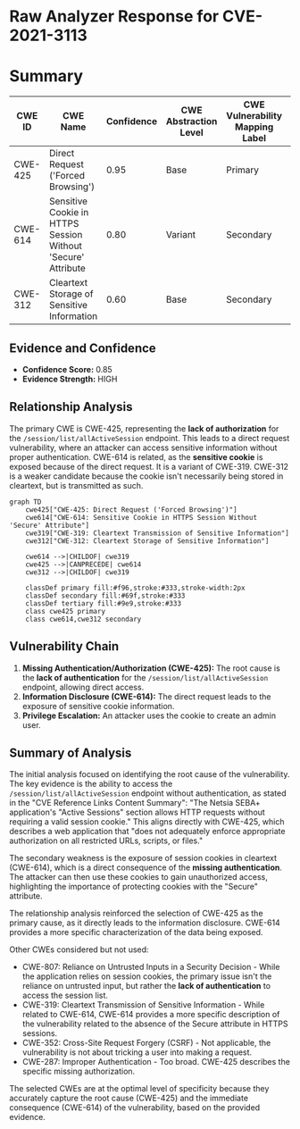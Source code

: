 # Raw Analyzer Response for CVE-2021-3113

# Summary
| CWE ID    | CWE Name                                                                                     | Confidence | CWE Abstraction Level | CWE Vulnerability Mapping Label | CWE-Vulnerability Mapping Notes |
| --------- | -------------------------------------------------------------------------------------------- | ---------- | --------------------- | ------------------------------- | ------------------------------- |
| CWE-425   | Direct Request ('Forced Browsing')                                                           | 0.95       | Base                  | Primary                         | Allowed                        |
| CWE-614   | Sensitive Cookie in HTTPS Session Without 'Secure' Attribute                                 | 0.80       | Variant               | Secondary                       | Allowed                        |
| CWE-312   | Cleartext Storage of Sensitive Information                                                   | 0.60       | Base                  | Secondary                       | Allowed                        |

## Evidence and Confidence

*   **Confidence Score:** 0.85
*   **Evidence Strength:** HIGH

## Relationship Analysis
The primary CWE is CWE-425, representing the **lack of authorization** for the `/session/list/allActiveSession` endpoint. This leads to a direct request vulnerability, where an attacker can access sensitive information without proper authentication. CWE-614 is related, as the **sensitive cookie** is exposed because of the direct request. It is a variant of CWE-319. CWE-312 is a weaker candidate because the cookie isn't necessarily being stored in cleartext, but is transmitted as such.

```mermaid
graph TD
    cwe425["CWE-425: Direct Request ('Forced Browsing')"]
    cwe614["CWE-614: Sensitive Cookie in HTTPS Session Without 'Secure' Attribute"]
    cwe319["CWE-319: Cleartext Transmission of Sensitive Information"]
    cwe312["CWE-312: Cleartext Storage of Sensitive Information"]
    
    cwe614 -->|CHILDOF| cwe319
    cwe425 -->|CANPRECEDE| cwe614
    cwe312 -->|CHILDOF| cwe319
    
    classDef primary fill:#f96,stroke:#333,stroke-width:2px
    classDef secondary fill:#69f,stroke:#333
    classDef tertiary fill:#9e9,stroke:#333
    class cwe425 primary
    class cwe614,cwe312 secondary
```

## Vulnerability Chain
1.  **Missing Authentication/Authorization (CWE-425):** The root cause is the **lack of authentication** for the `/session/list/allActiveSession` endpoint, allowing direct access.
2.  **Information Disclosure (CWE-614):** The direct request leads to the exposure of sensitive cookie information.
3.  **Privilege Escalation:** An attacker uses the cookie to create an admin user.

## Summary of Analysis
The initial analysis focused on identifying the root cause of the vulnerability. The key evidence is the ability to access the `/session/list/allActiveSession` endpoint without authentication, as stated in the "CVE Reference Links Content Summary": "The Netsia SEBA+ application's "Active Sessions" section allows HTTP requests without requiring a valid session cookie." This aligns directly with CWE-425, which describes a web application that "does not adequately enforce appropriate authorization on all restricted URLs, scripts, or files."

The secondary weakness is the exposure of session cookies in cleartext (CWE-614), which is a direct consequence of the **missing authentication**. The attacker can then use these cookies to gain unauthorized access, highlighting the importance of protecting cookies with the "Secure" attribute.

The relationship analysis reinforced the selection of CWE-425 as the primary cause, as it directly leads to the information disclosure. CWE-614 provides a more specific characterization of the data being exposed.

Other CWEs considered but not used:

*   CWE-807: Reliance on Untrusted Inputs in a Security Decision - While the application relies on session cookies, the primary issue isn't the reliance on untrusted input, but rather the **lack of authentication** to access the session list.
*   CWE-319: Cleartext Transmission of Sensitive Information - While related to CWE-614, CWE-614 provides a more specific description of the vulnerability related to the absence of the Secure attribute in HTTPS sessions.
* CWE-352: Cross-Site Request Forgery (CSRF) - Not applicable, the vulnerability is not about tricking a user into making a request.
* CWE-287: Improper Authentication - Too broad. CWE-425 describes the specific missing authorization.

The selected CWEs are at the optimal level of specificity because they accurately capture the root cause (CWE-425) and the immediate consequence (CWE-614) of the vulnerability, based on the provided evidence.
